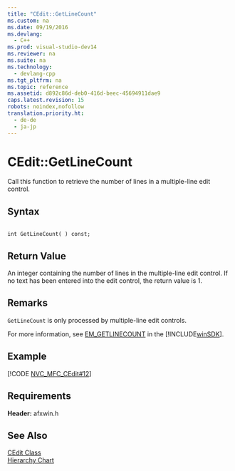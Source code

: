 ```yaml
---
title: "CEdit::GetLineCount"
ms.custom: na
ms.date: 09/19/2016
ms.devlang: 
  - C++
ms.prod: visual-studio-dev14
ms.reviewer: na
ms.suite: na
ms.technology: 
  - devlang-cpp
ms.tgt_pltfrm: na
ms.topic: reference
ms.assetid: d892c86d-deb0-416d-beec-45694911dae9
caps.latest.revision: 15
robots: noindex,nofollow
translation.priority.ht: 
  - de-de
  - ja-jp
---
```

# CEdit::GetLineCount
Call this function to retrieve the number of lines in a multiple-line edit control.  
  
## Syntax  
  
```  
  
int GetLineCount( ) const;  
```  
  
## Return Value  
 An integer containing the number of lines in the multiple-line edit control. If no text has been entered into the edit control, the return value is 1.  
  
## Remarks  
 `GetLineCount` is only processed by multiple-line edit controls.  
  
 For more information, see [EM_GETLINECOUNT](http://msdn.microsoft.com/library/windows/desktop/bb761586) in the [!INCLUDE[winSDK](../vs140/includes/winSDK_md.md)].  
  
## Example  
 [!CODE [NVC_MFC_CEdit#12](../CodeSnippet/VS_Snippets_Cpp/NVC_MFC_CEdit#12)]  
  
## Requirements  
 **Header:** afxwin.h  
  
## See Also  
 [CEdit Class](../vs140/CEdit-Class.md)   
 [Hierarchy Chart](../vs140/Hierarchy-Chart.md)